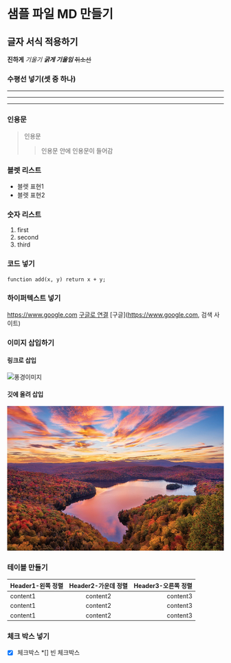 # 샘플 파일 MD 만들기


## 글자 서식 적용하기
**진하게**
*기울기*
***굵게 기울임***
~~취소선~~


### 수평선 넣기(셋 중 하나)
***
---
___


### 인용문
> 인용문
>> 인용문 안에 인용문이 들어감


### 블렛 리스트
- 블렛 표현1
- 블렛 표현2

### 숫자 리스트
1. first
2. second
3. third


### 코드 넣기
`function add(x, y) return x + y;`


### 하이퍼텍스트 넣기
https://www.google.com
[구글로 연결](https://www.google.com)
[구글](https://www.google.com, 검색 사이트)


### 이미지 삽입하기
#### 링크로 삽입
![풍경이미지](https://img.freepik.com/premium-photo/scenic-view-lake-against-blue-sky_1048944-17064539.jpg?w=740)

#### 깃에 올려 삽입
![landscape](./img/landscape.jpg)


### 테이블 만들기
|Header1-왼쪽 정렬|Header2-가운데 정렬|Header3-오른쪽 정렬|
|:---|:---:|---:|
|content1|content2|content3|
|content1|content2|content3|
|content1|content2|content3|


### 체크 박스 넣기
*[x] 체크박스
*[] 빈 체크박스




